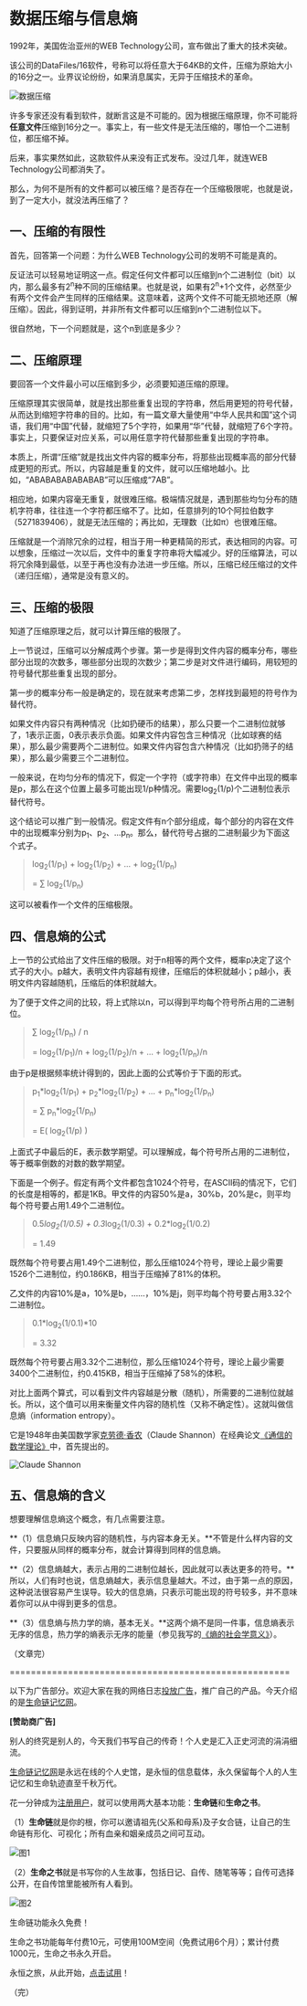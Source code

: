 # 数据压缩与信息熵

1992年，美国佐治亚州的WEB Technology公司，宣布做出了重大的技术突破。

该公司的DataFiles/16软件，号称可以将任意大于64KB的文件，压缩为原始大小的16分之一。业界议论纷纷，如果消息属实，无异于压缩技术的革命。

![数据压缩](http://image.beekka.com/blog/2014/bg2014090603.jpg)

许多专家还没有看到软件，就断言这是不可能的。因为根据压缩原理，你不可能将**任意文件**压缩到16分之一。事实上，有一些文件是无法压缩的，哪怕一个二进制位，都压缩不掉。

后来，事实果然如此，这款软件从来没有正式发布。没过几年，就连WEB Technology公司都消失了。

那么，为何不是所有的文件都可以被压缩？是否存在一个压缩极限呢，也就是说，到了一定大小，就没法再压缩了？

## 一、压缩的有限性

首先，回答第一个问题：为什么WEB Technology公司的发明不可能是真的。

反证法可以轻易地证明这一点。假定任何文件都可以压缩到n个二进制位（bit）以内，那么最多有2<sup>n</sup>种不同的压缩结果。也就是说，如果有2<sup>n</sup>+1个文件，必然至少有两个文件会产生同样的压缩结果。这意味着，这两个文件不可能无损地还原（解压缩）。因此，得到证明，并非所有文件都可以压缩到n个二进制位以下。

很自然地，下一个问题就是，这个n到底是多少？

## 二、压缩原理

要回答一个文件最小可以压缩到多少，必须要知道压缩的原理。

压缩原理其实很简单，就是找出那些重复出现的字符串，然后用更短的符号代替，从而达到缩短字符串的目的。比如，有一篇文章大量使用“中华人民共和国”这个词语，我们用“中国”代替，就缩短了5个字符，如果用“华”代替，就缩短了6个字符。事实上，只要保证对应关系，可以用任意字符代替那些重复出现的字符串。

本质上，所谓“压缩”就是找出文件内容的概率分布，将那些出现概率高的部分代替成更短的形式。所以，内容越是重复的文件，就可以压缩地越小。比如，“ABABABABABABAB”可以压缩成“7AB”。

相应地，如果内容毫无重复，就很难压缩。极端情况就是，遇到那些均匀分布的随机字符串，往往连一个字符都压缩不了。比如，任意排列的10个阿拉伯数字（5271839406），就是无法压缩的；再比如，无理数（比如π）也很难压缩。

压缩就是一个消除冗余的过程，相当于用一种更精简的形式，表达相同的内容。可以想象，压缩过一次以后，文件中的重复字符串将大幅减少。好的压缩算法，可以将冗余降到最低，以至于再也没有办法进一步压缩。所以，压缩已经压缩过的文件（递归压缩），通常是没有意义的。

## 三、压缩的极限

知道了压缩原理之后，就可以计算压缩的极限了。

上一节说过，压缩可以分解成两个步骤。第一步是得到文件内容的概率分布，哪些部分出现的次数多，哪些部分出现的次数少；第二步是对文件进行编码，用较短的符号替代那些重复出现的部分。

第一步的概率分布一般是确定的，现在就来考虑第二步，怎样找到最短的符号作为替代符。

如果文件内容只有两种情况（比如扔硬币的结果），那么只要一个二进制位就够了，1表示正面，0表示表示负面。如果文件内容包含三种情况（比如球赛的结果），那么最少需要两个二进制位。如果文件内容包含六种情况（比如扔筛子的结果），那么最少需要三个二进制位。

一般来说，在均匀分布的情况下，假定一个字符（或字符串）在文件中出现的概率是p，那么在这个位置上最多可能出现1/p种情况。需要log<sub>2</sub>(1/p)个二进制位表示替代符号。

这个结论可以推广到一般情况。假定文件有n个部分组成，每个部分的内容在文件中的出现概率分别为p<sub>1</sub>、p<sub>2</sub>、...p<sub>n</sub>。那么，替代符号占据的二进制最少为下面这个式子。

> log<sub>2</sub>(1/p<sub>1</sub>) + log<sub>2</sub>(1/p<sub>2</sub>) + ... + log<sub>2</sub>(1/p<sub>n</sub>)
> 
> = ∑ log<sub>2</sub>(1/p<sub>n</sub>)

这可以被看作一个文件的压缩极限。

## 四、信息熵的公式

上一节的公式给出了文件压缩的极限。对于n相等的两个文件，概率p决定了这个式子的大小。p越大，表明文件内容越有规律，压缩后的体积就越小；p越小，表明文件内容越随机，压缩后的体积就越大。

为了便于文件之间的比较，将上式除以n，可以得到平均每个符号所占用的二进制位。

> ∑ log<sub>2</sub>(1/p<sub>n</sub>) / n
> 
> = log<sub>2</sub>(1/p<sub>1</sub>)/n + log<sub>2</sub>(1/p<sub>2</sub>)/n + ... + log<sub>2</sub>(1/p<sub>n</sub>)/n

由于p是根据频率统计得到的，因此上面的公式等价于下面的形式。

> p<sub>1</sub>*log<sub>2</sub>(1/p<sub>1</sub>) + p<sub>2</sub>*log<sub>2</sub>(1/p<sub>2</sub>) + ... + p<sub>n</sub>*log<sub>2</sub>(1/p<sub>n</sub>)
> 
> = ∑ p<sub>n</sub>*log<sub>2</sub>(1/p<sub>n</sub>)
> 
> = E( log<sub>2</sub>(1/p) )

上面式子中最后的E，表示数学期望。可以理解成，每个符号所占用的二进制位，等于概率倒数的对数的数学期望。

下面是一个例子。假定有两个文件都包含1024个符号，在ASCII码的情况下，它们的长度是相等的，都是1KB。甲文件的内容50%是a，30%b，20%是c，则平均每个符号要占用1.49个二进制位。

> 0.5*log<sub>2</sub>(1/0.5) + 0.3*log<sub>2</sub>(1/0.3) + 0.2*log<sub>2</sub>(1/0.2)
> 
> = 1.49

既然每个符号要占用1.49个二进制位，那么压缩1024个符号，理论上最少需要1526个二进制位，约0.186KB，相当于压缩掉了81%的体积。

乙文件的内容10%是a，10%是b，……，10%是j，则平均每个符号要占用3.32个二进制位。

> 0.1*log<sub>2</sub>(1/0.1)*10
> 
> = 3.32

既然每个符号要占用3.32个二进制位，那么压缩1024个符号，理论上最少需要3400个二进制位，约0.415KB，相当于压缩掉了58%的体积。

对比上面两个算式，可以看到文件内容越是分散（随机），所需要的二进制位就越长。所以，这个值可以用来衡量文件内容的随机性（又称不确定性）。这就叫做信息熵（information entropy）。

它是1948年由美国数学家[克劳德·香农](http://zh.wikipedia.org/wiki/%E5%85%8B%E5%8A%B3%E5%BE%B7%C2%B7%E9%A6%99%E5%86%9C)（Claude Shannon）在经典论文[《通信的数学理论》](http://cm.bell-labs.com/cm/ms/what/shannonday/shannon1948.pdf)中，首先提出的。

![Claude Shannon](http://image.beekka.com/blog/2014/bg2014090604.jpg)

## 五、信息熵的含义

想要理解信息熵这个概念，有几点需要注意。

**（1）信息熵只反映内容的随机性，与内容本身无关。**不管是什么样内容的文件，只要服从同样的概率分布，就会计算得到同样的信息熵。

**（2）信息熵越大，表示占用的二进制位越长，因此就可以表达更多的符号。**所以，人们有时也说，信息熵越大，表示信息量越大。不过，由于第一点的原因，这种说法很容易产生误导。较大的信息熵，只表示可能出现的符号较多，并不意味着你可以从中得到更多的信息。

**（3）信息熵与热力学的熵，基本无关。**这两个熵不是同一件事，信息熵表示无序的信息，热力学的熵表示无序的能量（参见我写的[《熵的社会学意义》](http://www.ruanyifeng.com/blog/2013/04/entropy.html)）。

（文章完）

=====================================================

<a id="sponsor"></a>

以下为广告部分。欢迎大家在我的网络日志[投放广告](http://www.ruanyifeng.com/ads.html)，推广自己的产品。今天介绍的是[生命链记忆网](http://memoryhere.com/?utm_source=ruanyifeng.com)。

**[赞助商广告]**

别人的终究是别人的，今天我们书写自己的传奇！个人史是汇入正史河流的涓涓细流。

[生命链记忆网](http://memoryhere.com/?utm_source=ruanyifeng.com)是永远在线的个人史馆，是永恒的信息载体，永久保留每个人的人生记忆和生命轨迹直至千秋万代。

花一分钟成为[注册用户](http://memoryhere.com/user/register)，就可以使用两大基本功能：**生命链**和**生命之书**。

（1）**生命链**就是你的根，你可以邀请祖先(父系和母系)及子女合链，让自己的生命链有形化、可视化；所有血亲和姻亲成员之间可互动。

![图1](http://image.beekka.com/blog/2014/bg2014090607.jpg)

（2）**生命之书**就是书写你的人生故事，包括日记、自传、随笔等等；自传可选择公开，在自传馆里能被所有人看到。

![图2](http://image.beekka.com/blog/2014/bg2014090606.jpg)

生命链功能永久免费！

生命之书功能每年付费10元，可使用100M空间（免费试用6个月）；累计付费1000元，生命之书永久开启。

永恒之旅，从此开始，[点击试用](http://memoryhere.com/user/register)！

（完）














